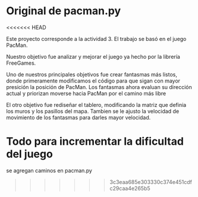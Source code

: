 # Original de pacman.py
<<<<<<< HEAD

Este proyecto corresponde a la actividad 3. El trabajo se basó en el juego PacMan.

Nuestro objetivo fue analizar y mejorar el juego ya hecho por la librería FreeGames.

Uno de nuestros principales objetivos fue crear fantasmas más listos, donde primeramente modificamos el código para que sigan con mayor presición la posición de PacMan.
Los fantasmas ahora evaluan su dirección actual y priorizan moverse hacia PacMan por el camino más libre

El otro objetivo fue rediseñar el tablero, modificando la matriz que definia los muros y los pasillos del mapa.
Tambien se le ajusto la velocidad de movimiento de los fantasmas para darles mayor velocidad.

Todo para incrementar la dificultad del juego
=======
se agregan caminos en  pacman.py
>>>>>>> 3c3eaa685e303330c374e451cdfc29caa4e265b5
